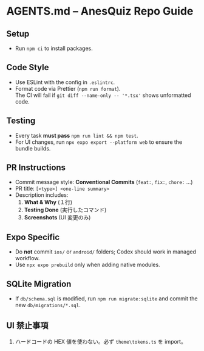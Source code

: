 # AGENTS.md – AnesQuiz Repo Guide

## Setup

- Run `npm ci` to install packages.

## Code Style

- Use ESLint with the config in `.eslintrc`.
- Format code via Prettier (`npm run format`).  
  The CI will fail if `git diff --name-only -- '*.tsx'` shows unformatted code.

## Testing

- Every task **must pass** `npm run lint && npm test`.
- For UI changes, run `npx expo export --platform web` to ensure the bundle builds.

## PR Instructions

- Commit message style: **Conventional Commits** (`feat:`, `fix:`, `chore:` …)
- PR title: `[<type>] <one-line summary>`
- Description includes:
  1. **What & Why** (１行)
  2. **Testing Done** (実行したコマンド)
  3. **Screenshots** (UI 変更のみ)

## Expo Specific

- Do **not** commit `ios/` or `android/` folders; Codex should work in managed workflow.
- Use `npx expo prebuild` only when adding native modules.

## SQLite Migration

- If `db/schema.sql` is modified, run `npm run migrate:sqlite` and commit the new `db/migrations/*.sql`.

## UI 禁止事項

1. ハードコードの HEX 値を使わない。必ず `theme\tokens.ts` を import。
